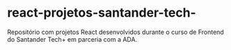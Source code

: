 # react-projetos-santander-tech-
Repositório com projetos React desenvolvidos durante o curso de Frontend do Santander Tech+ em parceria com a ADA.
